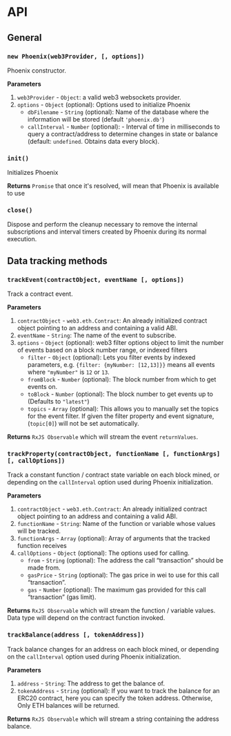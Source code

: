 # API

## General

### `new Phoenix(web3Provider, [, options])`
Phoenix constructor. 

**Parameters**
1. `web3Provider` - `Object`: a valid web3 websockets provider.
2. `options` - `Object` (optional): Options used to initialize Phoenix
	- `dbFilename` - `String` (optional): Name of the database where the information will be stored (default `'phoenix.db'`)
	- `callInterval` - `Number` (optional): - Interval of time in milliseconds to query a contract/address to determine changes in state or balance (default: `undefined`. Obtains data every block).

### `init()`
Initializes Phoenix

**Returns**
`Promise` that once it's resolved, will mean that Phoenix is available to use

### `close()`
Dispose and perform the cleanup necessary to remove the internal subscriptions and interval timers created by Phoenix during its normal execution.

## Data tracking methods

### `trackEvent(contractObject, eventName [, options])`
Track a contract event.

**Parameters**
1. `contractObject` - `web3.eth.Contract`: An already initialized contract object pointing to an address and containing a valid ABI.
2. `eventName` - `String`: The name of the event to subscribe.
3. `options` - `Object` (optional): web3 filter options object to limit the number of events based on a block number range, or indexed filters
    - `filter` - `Object` (optional): Lets you filter events by indexed parameters, e.g. `{filter: {myNumber: [12,13]}}` means all events where `"myNumber"` is `12` or `13`.
    - `fromBlock` - `Number` (optional): The block number from which to get events on.
    - `toBlock` - `Number` (optional): The block number to get events up to (Defaults to `"latest"`)
    - `topics` - `Array` (optional): This allows you to manually set the topics for the event filter. If given the filter property and event signature, (`topic[0]`) will not be set automatically.

**Returns**
`RxJS Observable` which will stream the event `returnValues`.

### `trackProperty(contractObject, functionName [, functionArgs] [, callOptions])`
Track a constant function / contract state variable on each block mined, or depending on the `callInterval` option used during Phoenix initialization.

**Parameters**
1. `contractObject` - `web3.eth.Contract`: An already initialized contract object pointing to an address and containing a valid ABI.
2. `functionName` - `String`: Name of the function or variable whose values will be tracked.
3. `functionArgs` - `Array` (optional): Array of arguments that the tracked function receives
4. `callOptions` - `Object` (optional): The options used for calling.
    - `from` - `String` (optional): The address the call “transaction” should be made from.
    - `gasPrice` - `String` (optional): The gas price in wei to use for this call “transaction”.
    - `gas` - `Number` (optional): The maximum gas provided for this call “transaction” (gas limit).

**Returns**
`RxJS Observable` which will stream the function / variable values. Data type will depend on the contract function invoked. 

### `trackBalance(address [, tokenAddress])`
Track balance changes for an address on each block mined, or depending on the `callInterval` option used during Phoenix initialization.

**Parameters**
1. `address` - `String`: The address to get the balance of.
2. `tokenAddress` - `String` (optional): If you want to track the balance for an ERC20 contract, here you can specify the token address. Otherwise, Only ETH balances will be returned.

**Returns**
`RxJS Observable` which will stream a string containing the address balance.
